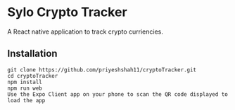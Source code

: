 # Sylo Crypto Tracker

A React native application to track crypto curriencies.

## Installation

    git clone https://github.com/priyeshshah11/cryptoTracker.git
    cd cryptoTracker
    npm install
    npm run web
    Use the Expo Client app on your phone to scan the QR code displayed to load the app

